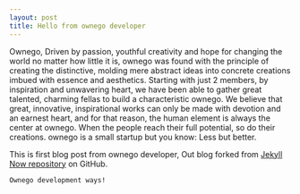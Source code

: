 ```yaml
---
layout: post
title: Hello from ownego developer
---
```


Ownego,
Driven by passion, youthful creativity and hope for changing the world no matter how little it is, ownego was found with the principle of creating the distinctive, molding mere abstract ideas into concrete creations imbued with essence and aesthetics.
Starting with just 2 members, by inspiration and unwavering heart, we have been able to gather great talented, charming fellas to build a characteristic ownego.
We believe that great, innovative, inspirational works can only be made with devotion and an earnest heart, and for that reason, the human element is always the center at ownego. When the people reach their full potential, so do their creations.
ownego is a small startup but you know: Less but better.

This is first blog post from ownego developer, Out blog forked from [Jekyll Now repository](https://github.com/barryclark/jekyll-now) on GitHub.

```
Ownego development ways!
```
